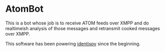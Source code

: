 # AtomBot

This is a bot whose job is to receive ATOM feeds over XMPP and do realtimeish
analysis of those messages and retransmit cooked messages over XMPP.

This software has been powering [identispy][identispy] since the beginning.

[identispy]: http://www.microblog.org/wiki/IdentiSpy/
